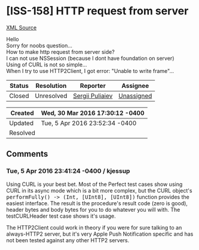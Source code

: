 # [ISS-158] HTTP request from server

[XML Source](../xml/ISS-158.xml)
<p><p>Hello<br/>
Sorry for noobs question...<br/>
How to make http request from server side?<br/>
I can not use NSSession (because I dont have foundation on server)<br/>
Using of CURL is not so simple...<br/>
When I try to use HTTP2Client, I got error: "Unable to write frame"...</p></p>





Status|Resolution|Reporter|Assignee
------|----------|--------|--------
Closed|Unresolved|[Sergii Puliaiev](SevaUA)|[Unassigned]($-1)





Created|Wed, 30 Mar 2016 17:30:12 -0400
-------|--------------
Updated|Tue, 5 Apr 2016 23:52:34 -0400
Resolved|


## Comments




### Tue, 5 Apr 2016 23:41:24 -0400 / kjessup 

<p><p>Using CURL is your best bet. Most of the Perfect test cases show using CURL in its async mode which is a bit more complex, but the CURL object's <tt>performFully() -&gt; (Int, <span class="error">&#91;UInt8&#93;</span>, <span class="error">&#91;UInt8&#93;</span>)</tt> function provides the easiest interface. The result is the procedure's result code (zero is good), header bytes and body bytes for you to do whatever you will with. The testCURLHeader test case shows it's usage.</p>

<p>The HTTP2Client could work in theory if you were for sure talking to an always-HTTP2 server, but it's very Apple Push Notification specific and has not been tested against any other HTTP2 servers.</p></p>


